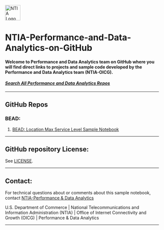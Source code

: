 <img src="https://www.ntia.gov/themes/custom/ntia_uswds//img/NTIAlogo-official.svg" alt="NTIA Logo" width="50em" align="center">

# NTIA-Performance-and-Data-Analytics-on-GitHub
#### Welcome to Performance and Data Analytics team on GitHub where you will find direct links to projects and sample code developed by the Performance and Data Analytics team (NTIA-OICG). 

#### [*Search All Performance and Data Analytics Repos*](https://github.com/orgs/NBAMGIS/repositories?q=&type=public)

---

## GitHub Repos
### BEAD:

1. [BEAD: Location Max Service Level Sample Notebook](https://nbamgis.github.io/BEAD-Location-Max-Service-Level-Sample-Notebook)

---

## GitHub repository License:

See [LICENSE](./LICENSE.md).

---

## Contact:

For technical questions about or comments about this sample notebook, contact [NTIA-Performance & Data Analytics](mailto:nbam@ntia.gov)


U.S. Department of Commerce | National Telecommunications and Information Administration (NTIA) | Office of Internet Connectivity and Growth (OICG) | Performance & Data Analytics 

---
